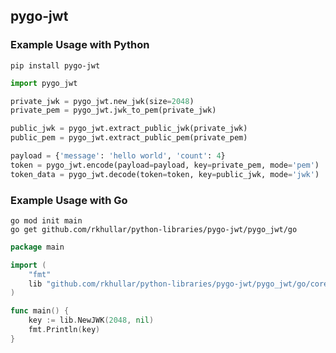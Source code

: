 ## pygo-jwt

### Example Usage with Python

```shell
pip install pygo-jwt
```

```python
import pygo_jwt

private_jwk = pygo_jwt.new_jwk(size=2048)
private_pem = pygo_jwt.jwk_to_pem(private_jwk)

public_jwk = pygo_jwt.extract_public_jwk(private_jwk)
public_pem = pygo_jwt.extract_public_pem(private_pem)

payload = {'message': 'hello world', 'count': 4}
token = pygo_jwt.encode(payload=payload, key=private_pem, mode='pem')
token_data = pygo_jwt.decode(token=token, key=public_jwk, mode='jwk')
```

### Example Usage with Go

```shell
go mod init main
go get github.com/rkhullar/python-libraries/pygo-jwt/pygo_jwt/go
```

```go
package main

import (
	"fmt"
	lib "github.com/rkhullar/python-libraries/pygo-jwt/pygo_jwt/go/core"
)

func main() {
	key := lib.NewJWK(2048, nil)
	fmt.Println(key)
}
```
